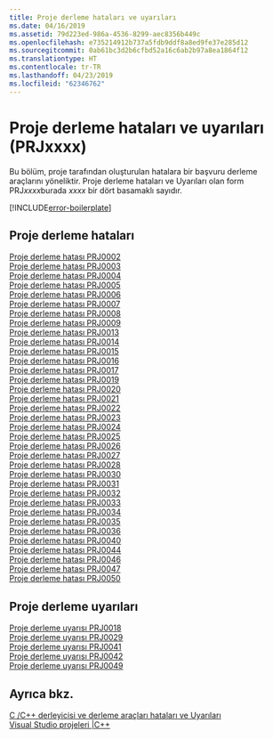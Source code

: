 ```yaml
---
title: Proje derleme hataları ve uyarıları
ms.date: 04/16/2019
ms.assetid: 79d223ed-986a-4536-8299-aec8356b449c
ms.openlocfilehash: e735214912b737a5fdb9ddf8a8ed9fe37e285d12
ms.sourcegitcommit: 0ab61bc3d2b6cfbd52a16c6ab2b97a8ea1864f12
ms.translationtype: HT
ms.contentlocale: tr-TR
ms.lasthandoff: 04/23/2019
ms.locfileid: "62346762"
---
```

# <a name="project-build-errors-and-warnings-prjxxxx"></a>Proje derleme hataları ve uyarıları (PRJxxxx)

Bu bölüm, proje tarafından oluşturulan hatalara bir başvuru derleme araçlarını yöneliktir. Proje derleme hataları ve Uyarıları olan form PRJ*xxxx*burada *xxxx* bir dört basamaklı sayıdır.

[!INCLUDE[error-boilerplate](../../error-messages/includes/error-boilerplate.md)]

## <a name="project-build-errors"></a>Proje derleme hataları

[Proje derleme hatası PRJ0002](project-build-error-prj0002.md) \
[Proje derleme hatası PRJ0003](project-build-error-prj0003.md) \
[Proje derleme hatası PRJ0004](project-build-error-prj0004.md) \
[Proje derleme hatası PRJ0005](project-build-error-prj0005.md) \
[Proje derleme hatası PRJ0006](project-build-error-prj0006.md) \
[Proje derleme hatası PRJ0007](project-build-error-prj0007.md) \
[Proje derleme hatası PRJ0008](project-build-error-prj0008.md) \
[Proje derleme hatası PRJ0009](project-build-error-prj0009.md) \
[Proje derleme hatası PRJ0013](project-build-error-prj0013.md) \
[Proje derleme hatası PRJ0014](project-build-error-prj0014.md) \
[Proje derleme hatası PRJ0015](project-build-error-prj0015.md) \
[Proje derleme hatası PRJ0016](project-build-error-prj0016.md) \
[Proje derleme hatası PRJ0017](project-build-error-prj0017.md) \
[Proje derleme hatası PRJ0019](project-build-error-prj0019.md) \
[Proje derleme hatası PRJ0020](project-build-error-prj0020.md) \
[Proje derleme hatası PRJ0021](project-build-error-prj0021.md) \
[Proje derleme hatası PRJ0022](project-build-error-prj0022.md) \
[Proje derleme hatası PRJ0023](project-build-error-prj0023.md) \
[Proje derleme hatası PRJ0024](project-build-error-prj0024.md) \
[Proje derleme hatası PRJ0025](project-build-error-prj0025.md) \
[Proje derleme hatası PRJ0026](project-build-error-prj0026.md) \
[Proje derleme hatası PRJ0027](project-build-error-prj0027.md) \
[Proje derleme hatası PRJ0028](project-build-error-prj0028.md) \
[Proje derleme hatası PRJ0030](project-build-error-prj0030.md) \
[Proje derleme hatası PRJ0031](project-build-error-prj0031.md) \
[Proje derleme hatası PRJ0032](project-build-error-prj0032.md) \
[Proje derleme hatası PRJ0033](project-build-error-prj0033.md) \
[Proje derleme hatası PRJ0034](project-build-error-prj0034.md) \
[Proje derleme hatası PRJ0035](project-build-error-prj0035.md) \
[Proje derleme hatası PRJ0036](project-build-error-prj0036.md) \
[Proje derleme hatası PRJ0040](project-build-error-prj0040.md) \
[Proje derleme hatası PRJ0044](project-build-error-prj0044.md) \
[Proje derleme hatası PRJ0046](project-build-error-prj0046.md) \
[Proje derleme hatası PRJ0047](project-build-error-prj0047.md) \
[Proje derleme hatası PRJ0050](project-build-error-prj0050.md)

## <a name="project-build-warnings"></a>Proje derleme uyarıları

[Proje derleme uyarısı PRJ0018](project-build-warning-prj0018.md) \
[Proje derleme uyarısı PRJ0029](project-build-warning-prj0029.md) \
[Proje derleme uyarısı PRJ0041](project-build-warning-prj0041.md) \
[Proje derleme uyarısı PRJ0042](project-build-warning-prj0042.md) \
[Proje derleme uyarısı PRJ0049](project-build-warning-prj0049.md)

## <a name="see-also"></a>Ayrıca bkz.

[C /C++ derleyicisi ve derleme araçları hataları ve Uyarıları](../compiler-errors-1/c-cpp-build-errors.md) \
[Visual Studio projeleri |C++](../../build/creating-and-managing-visual-cpp-projects.md)
